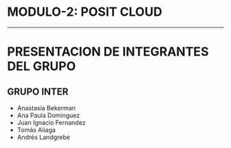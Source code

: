 # MODULO-2: POSIT CLOUD 
---
# PRESENTACION DE INTEGRANTES DEL GRUPO

## GRUPO INTER

-   Anastasia Bekerman
-   Ana Paula Dominguez
-   Juan Ignacio Fernandez
-   Tomás Aliaga
-   Andrés Landgrebe
